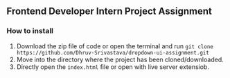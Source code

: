 ## Frontend Developer Intern Project Assignment

### How to install

1. Download the zip file of code or open the terminal and run `git clone https://github.com/Dhruv-Srivastava/dropdown-ui-assignment.git`
2. Move into the directory where the project has been cloned/downloaded.
3. Directly open the `index.html` file or open with live server extensiob.
